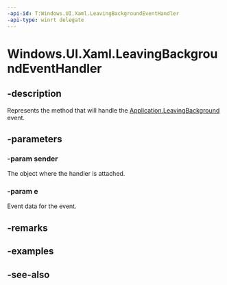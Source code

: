 ```yaml
---
-api-id: T:Windows.UI.Xaml.LeavingBackgroundEventHandler
-api-type: winrt delegate
---
```

<!-- Delegate syntax.
public delegate void LeavingBackgroundEventHandler(System.Object sender, Windows.ApplicationModel.LeavingBackgroundEventArgs e)
-->
# Windows.UI.Xaml.LeavingBackgroundEventHandler

## -description
Represents the method that will handle the [Application.LeavingBackground](application_leavingbackground.md) event.



## -parameters
### -param sender
The object where the handler is attached.

### -param e
Event data for the event.


## -remarks

## -examples

## -see-also

